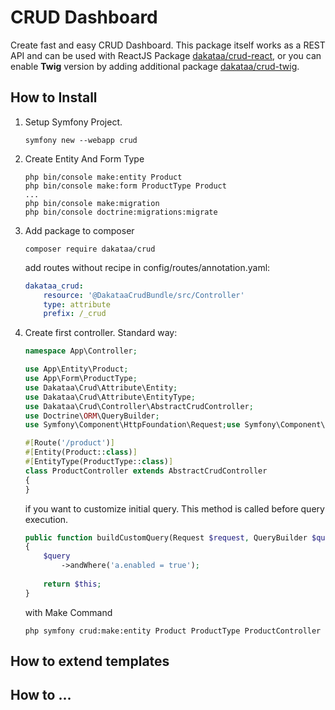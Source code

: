 # CRUD Dashboard
Create fast and easy CRUD Dashboard.
This package itself works as a REST API and can be used
with ReactJS Package [dakataa/crud-react](https://github.com/dakataa/crud-react), or you can enable **Twig** version by adding additional package [dakataa/crud-twig](https://github.com/dakataa/crud-twig).

## How to Install
1. Setup Symfony Project.
	```shell
    symfony new --webapp crud
    ```
2. Create Entity And Form Type
	```shell
	php bin/console make:entity Product
	php bin/console make:form ProductType Product
 	...
	php bin/console make:migration
	php bin/console doctrine:migrations:migrate
    ```
3. Add package to composer
   ```shell
   composer require dakataa/crud
   ```

   add routes without recipe in config/routes/annotation.yaml:
	```yaml
    dakataa_crud:
		resource: '@DakataaCrudBundle/src/Controller'
		type: attribute
		prefix: /_crud
    ```
4. Create first controller.
   Standard way:
   ```php
   namespace App\Controller;

   use App\Entity\Product;
   use App\Form\ProductType;
   use Dakataa\Crud\Attribute\Entity;	
   use Dakataa\Crud\Attribute\EntityType;
   use Dakataa\Crud\Controller\AbstractCrudController;
   use Doctrine\ORM\QueryBuilder;
   use Symfony\Component\HttpFoundation\Request;use Symfony\Component\HttpKernel\Exception\NotFoundHttpException;
   
   #[Route('/product')]
   #[Entity(Product::class)]
   #[EntityType(ProductType::class)]
   class ProductController extends AbstractCrudController
   {
   }
   ```

   if you want to customize initial query. This method is called before query execution.

    ```php
    public function buildCustomQuery(Request $request, QueryBuilder $query): AbstractCrudController
    {
        $query
            ->andWhere('a.enabled = true');
			
        return $this;
   }
    ```
 
    with Make Command

    ```shell
    php symfony crud:make:entity Product ProductType ProductController
    ```
 
## How to extend templates

## How to ...
